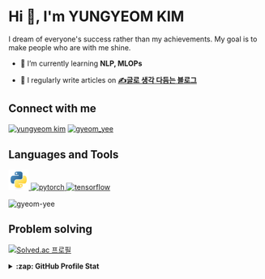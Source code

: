 <h1 align="left">Hi 👋, I'm YUNGYEOM KIM</h1>
I dream of everyone's success rather than my achievements. My goal is to make people who are with me shine.

- 🌱 I’m currently learning **NLP, MLOPs**

- 📝 I regularly write articles on [__✍️글로 생각 다듬는 블로그__](https://refine-thinking.tistory.com/)

## Connect with me
<p align="left">
<a href="https://linkedin.com/in/yungyeom-kim-0b8145285" target="blank"><img align="center" src="https://raw.githubusercontent.com/rahuldkjain/github-profile-readme-generator/master/src/images/icons/Social/linked-in-alt.svg" alt="yungyeom kim" height="30" width="40" /></a>
<a href="https://kaggle.com/gyeomyee" target="blank"><img align="center" src="https://raw.githubusercontent.com/rahuldkjain/github-profile-readme-generator/master/src/images/icons/Social/kaggle.svg" alt="gyeom_yee" height="30" width="40" /></a>
</p>

## Languages and Tools
<p align="left"> <a href="https://www.python.org" target="_blank" rel="noreferrer"> <img src="https://raw.githubusercontent.com/devicons/devicon/master/icons/python/python-original.svg" alt="python" width="40" height="40"/> </a> <a href="https://pytorch.org/" target="_blank" rel="noreferrer"> <img src="https://www.vectorlogo.zone/logos/pytorch/pytorch-icon.svg" alt="pytorch" width="40" height="40"/> </a> <a href="https://www.tensorflow.org" target="_blank" rel="noreferrer"> <img src="https://www.vectorlogo.zone/logos/tensorflow/tensorflow-icon.svg" alt="tensorflow" width="40" height="40"/> </a> </p>

<p><img align="center" src="https://github-readme-stats.vercel.app/api/top-langs?username=gyeom-yee&show_icons=true&locale=en&layout=compact" alt="gyeom-yee" /></p>

## Problem solving
[![Solved.ac
프로필](http://mazassumnida.wtf/api/v2/generate_badge?boj=dbsrua1105)](https://solved.ac/dbsrua1105)

<details>
  <summary><b>:zap: GitHub Profile Stat</b></summary>
  <img align="center" src="https://github-readme-stats.vercel.app/api?username=gyeom-yee&show_icons=true&locale=en" alt="gyeom-yee" />
</details>
